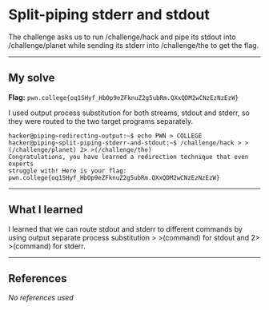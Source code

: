 # Split-piping stderr and stdout
The challenge asks us to run /challenge/hack and pipe its stdout into /challenge/planet while sending its stderr into /challenge/the to get the flag.
***

## My solve
**Flag:** `pwn.college{oq1SHyf_HbOp9eZFknuZ2g5ubRm.QXxQDM2wCNzEzNzEzW}`

I used output process substitution for both streams, stdout and stderr, so they were routed to the two target programs separately.
```
hacker@piping~redirecting-output:~$ echo PWN > COLLEGE
hacker@piping~split-piping-stderr-and-stdout:~$ /challenge/hack > >(/challenge/planet) 2> >(/challenge/the)
Congratulations, you have learned a redirection technique that even experts 
struggle with! Here is your flag:
pwn.college{oq1SHyf_HbOp9eZFknuZ2g5ubRm.QXxQDM2wCNzEzNzEzW}
```

***

## What I learned
I  learned that we can route stdout and stderr to different commands by using output separate process substitution > >(command) for stdout and 2> >(command) for stderr.

***

## References 
*No references used*